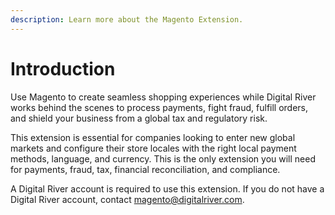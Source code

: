 ```yaml
---
description: Learn more about the Magento Extension.
---
```


# Introduction

Use Magento to create seamless shopping experiences while Digital River works behind the scenes to process payments, fight fraud, fulfill orders, and shield your business from a global tax and regulatory risk.

This extension is essential for companies looking to enter new global markets and configure their store locales with the right local payment methods, language, and currency. This is the only extension you will need for payments, fraud, tax, financial reconciliation, and compliance.

A Digital River account is required to use this extension. If you do not have a Digital River account, contact [magento@digitalriver.com](mailto:magento@digitalriver.com).&#x20;
